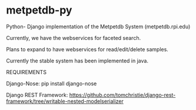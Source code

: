 metpetdb-py
===========

Python- Django implementation of the Metpetdb System (metpetdb.rpi.edu)

Currently, we have the webservices for faceted search.

Plans to expand to have webservices for read/edit/delete samples. 

Currently the stable system has been implemented in java.



REQUIREMENTS

Django-Nose:
pip install django-nose

Django REST Framework:
https://github.com/tomchristie/django-rest-framework/tree/writable-nested-modelserializer
